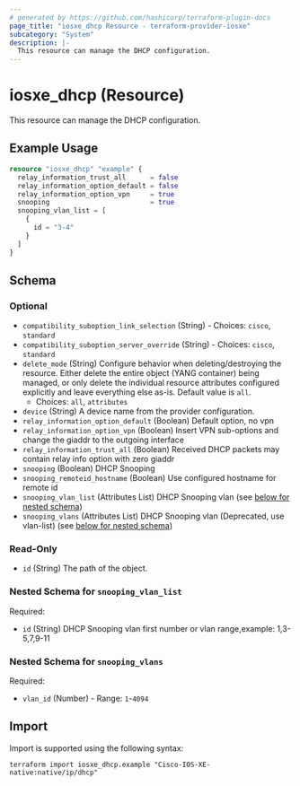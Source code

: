 ```yaml
---
# generated by https://github.com/hashicorp/terraform-plugin-docs
page_title: "iosxe_dhcp Resource - terraform-provider-iosxe"
subcategory: "System"
description: |-
  This resource can manage the DHCP configuration.
---
```


# iosxe_dhcp (Resource)

This resource can manage the DHCP configuration.

## Example Usage

```terraform
resource "iosxe_dhcp" "example" {
  relay_information_trust_all      = false
  relay_information_option_default = false
  relay_information_option_vpn     = true
  snooping                         = true
  snooping_vlan_list = [
    {
      id = "3-4"
    }
  ]
}
```

<!-- schema generated by tfplugindocs -->
## Schema

### Optional

- `compatibility_suboption_link_selection` (String) - Choices: `cisco`, `standard`
- `compatibility_suboption_server_override` (String) - Choices: `cisco`, `standard`
- `delete_mode` (String) Configure behavior when deleting/destroying the resource. Either delete the entire object (YANG container) being managed, or only delete the individual resource attributes configured explicitly and leave everything else as-is. Default value is `all`.
  - Choices: `all`, `attributes`
- `device` (String) A device name from the provider configuration.
- `relay_information_option_default` (Boolean) Default option, no vpn
- `relay_information_option_vpn` (Boolean) Insert VPN sub-options and change the giaddr to the outgoing interface
- `relay_information_trust_all` (Boolean) Received DHCP packets may contain relay info option with zero giaddr
- `snooping` (Boolean) DHCP Snooping
- `snooping_remoteid_hostname` (Boolean) Use configured hostname for remote id
- `snooping_vlan_list` (Attributes List) DHCP Snooping vlan (see [below for nested schema](#nestedatt--snooping_vlan_list))
- `snooping_vlans` (Attributes List) DHCP Snooping vlan (Deprecated, use vlan-list) (see [below for nested schema](#nestedatt--snooping_vlans))

### Read-Only

- `id` (String) The path of the object.

<a id="nestedatt--snooping_vlan_list"></a>
### Nested Schema for `snooping_vlan_list`

Required:

- `id` (String) DHCP Snooping vlan first number or vlan range,example: 1,3-5,7,9-11


<a id="nestedatt--snooping_vlans"></a>
### Nested Schema for `snooping_vlans`

Required:

- `vlan_id` (Number) - Range: `1`-`4094`

## Import

Import is supported using the following syntax:

```shell
terraform import iosxe_dhcp.example "Cisco-IOS-XE-native:native/ip/dhcp"
```

